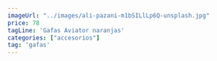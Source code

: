```yaml
---
imageUrl: "../images/ali-pazani-m1bSILlLp6Q-unsplash.jpg"
price: 78
tagLine: 'Gafas Aviator naranjas'
categories: ["accesorios"]
tag: 'gafas'
---
```

